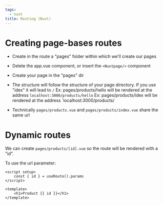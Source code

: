 ```yaml
---
tags:
  - nuxt
title: Routing (Nuxt)
---
```


# Creating page-bases routes
- Create in the route a "pages" folder within which we'll create our pages
  
- Delete the app.vue component, or insert the `<Nuxtpage/>` component
  
- Create your page in the "pages" dir
  
- The structure will follow the structure of your page directory. 
  If you use "idex" it will lead to `/`
  Ex: pages/products/hello will be rendered at the address `localhost:3000/products/hello`
   Ex: pages/products/idex will be rendered at the address `localhost:3000/products/

- Technically `pages/products.vue` and `pages/products/index.vue` share the same url

# Dynamic routes

We can create `pages/products/[id].vue` so the route will be rendered with a "id".

To use the url parameter:
```vue
<script setup>
	const { id } = useRoute().params
</script>

<template>
	<h1>Product {{ id }}</h1>
</template>


```